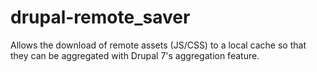 drupal-remote_saver
=========================

Allows the download of remote assets (JS/CSS) to a local cache so that they can be aggregated with Drupal 7's aggregation feature.
